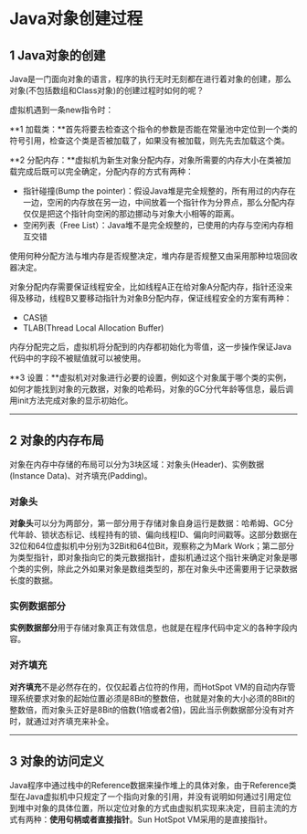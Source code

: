 # Java对象创建过程


## 1 Java对象的创建

Java是一门面向对象的语言，程序的执行无时无刻都在进行着对象的创建，那么对象(不包括数组和Class对象)的创建过程时如何的呢？

虚拟机遇到一条new指令时：

**1 加载类：**首先将要去检查这个指令的参数是否能在常量池中定位到一个类的符号引用，检查这个类是否被加载了，如果没有被加载，则先先去加载这个类。

**2 分配内存：**虚拟机为新生对象分配内存，对象所需要的内存大小在类被加载完成后既可以完全确定，分配内存的方式有两种：

- 指针碰撞(Bump the pointer)：假设Java堆是完全规整的，所有用过的内存在一边，空闲的内存放在另一边，中间放着一个指针作为分界点，那么分配内存仅仅是把这个指针向空闲的那边挪动与对象大小相等的距离。
- 空闲列表（Free List）：Java堆不是完全规整的，已使用的内存与空闲内存相互交错

使用何种分配方法与堆内存是否规整决定，堆内存是否规整又由采用那种垃圾回收器决定。

对象分配内存需要保证线程安全，比如线程A正在给对象A分配内存，指针还没来得及移动，线程B又要移动指针为对象B分配内存，保证线程安全的方案有两种：

- CAS锁
- TLAB(Thread Local Allocation Buffer)

内存分配完之后，虚拟机将分配到的内存都初始化为零值，这一步操作保证Java代码中的字段不被赋值就可以被使用。

**3 设置：**虚拟机对对象进行必要的设置，例如这个对象属于哪个类的实例，如何才能找到对象的元数据，对象的哈希码，对象的GC分代年龄等信息，最后调用init方法完成对象的显示初始化。

---
## 2 对象的内存布局

对象在内存中存储的布局可以分为3块区域：对象头(Header)、实例数据(Instance Data)、对齐填充(Padding)。

### 对象头

**对象头**可以分为两部分，第一部分用于存储对象自身运行是数据：哈希姆、GC分代年龄、锁状态标记、线程持有的锁、偏向线程ID、偏向时间戳等。这部分数据在32位和64位虚拟机中分别为32Bit和64位Bit，观察称之为Mark Work；第二部分为类型指针，即对象指向它的类元数据指针，虚拟机通过这个指针来确定对象是哪个类的实例，除此之外如果对象是数组类型的，那在对象头中还需要用于记录数据长度的数据。

### 实例数据部分

**实例数据部分**用于存储对象真正有效信息，也就是在程序代码中定义的各种字段内容。

### 对齐填充

**对齐填充**不是必然存在的，仅仅起着占位符的作用，而HotSpot VM的自动内存管理系统要求对象的起始位置必须是8Bit的整数倍，也就是对象的大小必须的8Bit的整数倍，而对象头正好是8Bit的倍数(1倍或者2倍)，因此当示例数据部分没有对齐时，就通过对齐填充来补全。

---
## 3 对象的访问定义

Java程序中通过栈中的Reference数据来操作堆上的具体对象，由于Reference类型在Java虚拟机中只规定了一个指向对象的引用，并没有说明如何通过引用定位到堆中对象的具体位置，所以定位对象的方式由虚拟机实现来决定，目前主流的方式有两种：**使用句柄或者直接指针**。Sun HotSpot VM采用的是直接指针。










